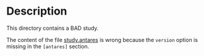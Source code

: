 # Description

This directory contains a BAD study.

The content of the file [study.antares](study.antares) is wrong because the `version` option is missing in the `[antares]` section.
